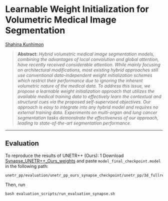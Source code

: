# **Learnable Weight Initialization for Volumetric Medical Image Segmentation**

[Shahina Kunhimon](https://github.com/ShahinaKK)


> **Abstract:** *Hybrid volumetric medical image segmentation models, combining the advantages of local convolution and global attention, have recently received considerable attention. While mainly focusing on architectural modifications, most existing hybrid approaches still use conventional data-independent weight initialization schemes which restrict their performance due to ignoring the inherent volumetric nature of the medical data. To address this issue, we propose a learnable weight initialization approach that utilizes the available medical training data to effectively learn the contextual and structural cues via the proposed self-supervised objectives. Our approach is easy to integrate into any hybrid model and requires no external training data. Experiments on multi-organ and lung cancer segmentation tasks demonstrate the effectiveness of our approach, leading to state-of-the-art segmentation
performance.* 
<hr />



## Evaluation

To reproduce the results of UNETR++ (Ours): 
1 Download [ Synapse_UNETR++_Ours_weights]([https://drive.google.com/drive/folders/1yNWyPB_8o5_YaR5R_0b_h5rZJqmCs5Kv]) and paste ```model_final_checkpoint.model``` in the following path:
```shell
unetr_pp/evaluation/unetr_pp_ours_synapse_checkpoint/unetr_pp/3d_fullres/Task002_Synapse/unetr_pp_trainer_synapse__unetr_pp_Plansv2.1/fold_0/
```
Then, run 
```shell
bash evaluation_scripts/run_evaluation_synapse.sh






